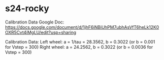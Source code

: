 # s24-rocky

Calibration Data Google Doc:
https://docs.google.com/document/d/1jhF6iNBiUhPM7ubhAsVfT6heLk12K0OXR5Cvt4iMgLU/edit?usp=sharing

Calibration Data:
Left wheel: a = 1/tau = 28.3562, b = 0.3022 (or b = 0.001 for Vstep = 300)
Right wheel: a = 24.2562, b = 0.3022 (or b = 0.0036 for Vstep = 300)

